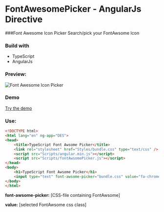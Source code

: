 # FontAwesomePicker - AngularJs Directive

###Font Awesome Icon Picker
Search/pick your FontAwsome Icon

### Build with
 * TypeScript
 * AngularJs

### Preview:
![Font Awesome Icon Picker](http://des-design.com/fontawsomepicker/preview.png "Font Awesome Icon Picker")

### Demo
[Try the demo](http://des-design.com/fontawsomepicker/)
### Use:
```html
<!DOCTYPE html>
<html lang="en" ng-app="DES">
<head>
    <title>TypeScript Font Awsome Picker</title>
    <link rel="stylesheet" href="Styles/bundle.css" type="text/css" />
    <script src="Scripts/angular.min.js"></script>
    <script src="Scripts/fontAwsomePicker.js"></script>
</head>
<body>
    <h1>TypeScript Font Awsome Picker</h1>
    <input type="text" font-awsome-picker="bundle.css" value="fa-chrome" />
</body>
</html>

```

**font-awsome-picker:** [CSS-file containing FontAwsome]

**value:** [selected FontAwsome css class]
